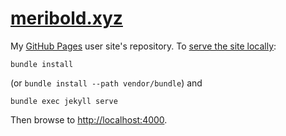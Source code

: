 # [meribold.xyz][1]

My [GitHub Pages][2] user site's repository.  To [serve the site locally][3]:

    bundle install

(or `bundle install --path vendor/bundle`) and

    bundle exec jekyll serve

Then browse to <http://localhost:4000>.

[1]: https://meribold.xyz
[2]: https://pages.github.com
[3]: https://help.github.com/articles/setting-up-your-github-pages-site-locally-with-jekyll/#step-4-build-your-local-jekyll-site

<!-- vim: set tw=90 sts=-1 sw=4 et spell: -->
